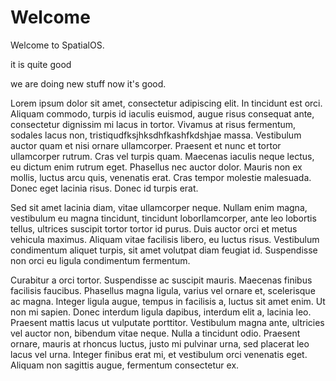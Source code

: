 # Welcome

Welcome to SpatialOS.

it is quite good

we are doing new stuff now it's good.

Lorem ipsum dolor sit amet, consectetur adipiscing elit. In tincidunt est orci. Aliquam commodo, turpis id iaculis euismod, augue risus consequat ante, consectetur dignissim mi lacus in tortor. Vivamus at risus fermentum, sodales lacus non, tristiqudfksjhksdhfkashfkdshjae massa. Vestibulum auctor quam et nisi ornare ullamcorper. Praesent et nunc et tortor ullamcorper rutrum. Cras vel turpis quam. Maecenas iaculis neque lectus, eu dictum enim rutrum eget. Phasellus nec auctor dolor. Mauris non ex mollis, luctus arcu quis, venenatis erat. Cras tempor molestie malesuada. Donec eget lacinia risus. Donec id turpis erat.

Sed sit amet lacinia diam, vitae ullamcorper neque. Nullam enim magna, vestibulum eu magna tincidunt, tincidunt loborllamcorper, ante leo lobortis tellus, ultrices suscipit tortor tortor id purus. Duis auctor orci et metus vehicula maximus. Aliquam vitae facilisis libero, eu luctus risus. Vestibulum condimentum aliquet turpis, sit amet volutpat diam feugiat id. Suspendisse non orci eu ligula condimentum fermentum.

Curabitur a orci tortor. Suspendisse ac suscipit mauris. Maecenas finibus facilisis faucibus. Phasellus magna ligula, varius vel ornare et, scelerisque ac magna. Integer ligula augue, tempus in facilisis a, luctus sit amet enim. Ut non mi sapien. Donec interdum ligula dapibus, interdum elit a, lacinia leo. Praesent mattis lacus ut vulputate porttitor. Vestibulum magna ante, ultricies vel auctor non, bibendum vitae neque. Nulla a tincidunt odio. Praesent ornare, mauris at rhoncus luctus, justo mi pulvinar urna, sed placerat leo lacus vel urna. Integer finibus erat mi, et vestibulum orci venenatis eget. Aliquam non sagittis augue, fermentum consectetur ex.

